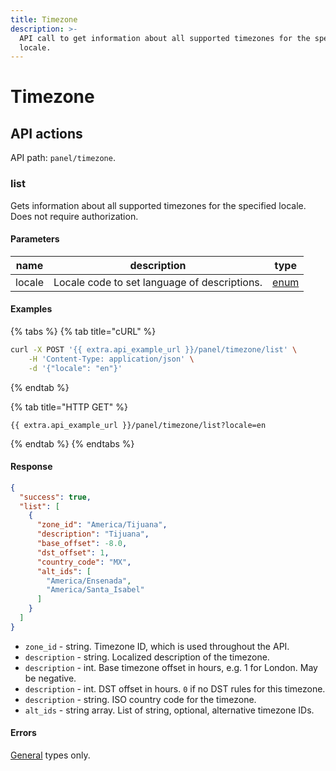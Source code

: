 ```yaml
---
title: Timezone
description: >-
  API call to get information about all supported timezones for the specified
  locale.
---
```


# Timezone



## API actions

API path: `panel/timezone`.

### list

Gets information about all supported timezones for the specified locale. Does not require authorization.

#### Parameters

| name   | description                                  | type                                           |
| ------ | -------------------------------------------- | ---------------------------------------------- |
| locale | Locale code to set language of descriptions. | [enum](../../user-api/backend-api/#data-types) |

#### Examples

{% tabs %}
{% tab title="cURL" %}
```sh
curl -X POST '{{ extra.api_example_url }}/panel/timezone/list' \
    -H 'Content-Type: application/json' \
    -d '{"locale": "en"}'
```
{% endtab %}

{% tab title="HTTP GET" %}
```http
{{ extra.api_example_url }}/panel/timezone/list?locale=en
```
{% endtab %}
{% endtabs %}

#### Response

```json
{
  "success": true,
  "list": [
    {
      "zone_id": "America/Tijuana",
      "description": "Tijuana",
      "base_offset": -8.0,
      "dst_offset": 1,
      "country_code": "MX",
      "alt_ids": [
        "America/Ensenada",
        "America/Santa_Isabel"
      ]
    }
  ]
}
```

* `zone_id` - string. Timezone ID, which is used throughout the API.
* `description` - string. Localized description of the timezone.
* `description` - int. Base timezone offset in hours, e.g. 1 for London. May be negative.
* `description` - int. DST offset in hours. `0` if no DST rules for this timezone.
* `description` - string. ISO country code for the timezone.
* `alt_ids` - string array. List of string, optional, alternative timezone IDs.

#### Errors

[General](../../user-api/backend-api/errors.md#error-codes) types only.
